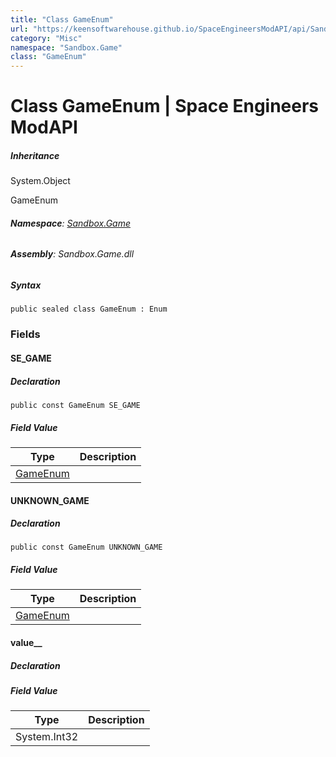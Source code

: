 ```yaml
---
title: "Class GameEnum"
url: "https://keensoftwarehouse.github.io/SpaceEngineersModAPI/api/Sandbox.Game.GameEnum.html"
category: "Misc"
namespace: "Sandbox.Game"
class: "GameEnum"
---
```


# Class GameEnum | Space Engineers ModAPI

##### Inheritance

System.Object

GameEnum

###### **Namespace**: [Sandbox.Game](https://keensoftwarehouse.github.io/SpaceEngineersModAPI/api/Sandbox.Game.html)

###### **Assembly**: Sandbox.Game.dll

##### Syntax

```
public sealed class GameEnum : Enum
```

### Fields

#### SE\_GAME

##### Declaration

```
public const GameEnum SE_GAME
```

##### Field Value

| Type | Description |
| --- | --- |
| [GameEnum](https://keensoftwarehouse.github.io/SpaceEngineersModAPI/api/Sandbox.Game.GameEnum.html) |     |

#### UNKNOWN\_GAME

##### Declaration

```
public const GameEnum UNKNOWN_GAME
```

##### Field Value

| Type | Description |
| --- | --- |
| [GameEnum](https://keensoftwarehouse.github.io/SpaceEngineersModAPI/api/Sandbox.Game.GameEnum.html) |     |

#### value\_\_

##### Declaration

##### Field Value

| Type | Description |
| --- | --- |
| System.Int32 |     |